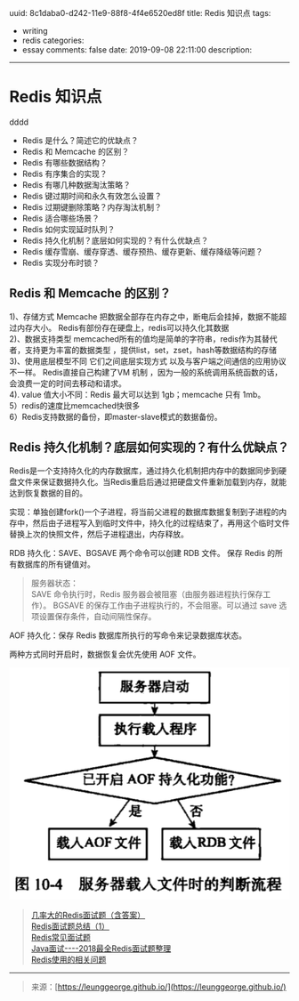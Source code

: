 uuid: 8c1daba0-d242-11e9-88f8-4f4e6520ed8f
title: Redis 知识点
tags:
  - writing
  - redis
categories:
  - essay
comments: false
date: 2019-09-08 22:11:00
description:
---
# Redis 知识点


dddd

- Redis 是什么？简述它的优缺点？
- Redis 和 Memcache 的区别？
- Redis 有哪些数据结构？
- Redis 有序集合的实现？
- Redis 有哪几种数据淘汰策略？
- Redis 键过期时间和永久有效怎么设置？
- Redis 过期键删除策略？内存淘汰机制？
- Redis 适合哪些场景？
- Redis 如何实现延时队列？
- Redis 持久化机制？底层如何实现的？有什么优缺点？
- Redis 缓存雪崩、缓存穿透、缓存预热、缓存更新、缓存降级等问题？
- Redis 实现分布时锁？



<!--more-->

## Redis 和 Memcache 的区别？

1)、存储方式 Memcache 把数据全部存在内存之中，断电后会挂掉，数据不能超过内存大小。 Redis有部份存在硬盘上，redis可以持久化其数据  
2)、数据支持类型 memcached所有的值均是简单的字符串，redis作为其替代者，支持更为丰富的数据类型 ，提供list，set，zset，hash等数据结构的存储  
3)、使用底层模型不同 它们之间底层实现方式 以及与客户端之间通信的应用协议不一样。 Redis直接自己构建了VM 机制 ，因为一般的系统调用系统函数的话，会浪费一定的时间去移动和请求。  
4). value 值大小不同：Redis 最大可以达到 1gb；memcache 只有 1mb。  
5）redis的速度比memcached快很多  
6）Redis支持数据的备份，即master-slave模式的数据备份。  

## Redis 持久化机制？底层如何实现的？有什么优缺点？

<!-- TODO：底层如何实现的？有什么优缺点？ -->

Redis是一个支持持久化的内存数据库，通过持久化机制把内存中的数据同步到硬盘文件来保证数据持久化。当Redis重启后通过把硬盘文件重新加载到内存，就能达到恢复数据的目的。

实现：单独创建fork()一个子进程，将当前父进程的数据库数据复制到子进程的内存中，然后由子进程写入到临时文件中，持久化的过程结束了，再用这个临时文件替换上次的快照文件，然后子进程退出，内存释放。

RDB 持久化：SAVE、BGSAVE 两个命令可以创建 RDB 文件。 保存 Redis 的所有数据库的所有键值对。 
> 服务器状态：  
> SAVE 命令执行时，Redis 服务器会被阻塞（由服务器进程执行保存工作）。
> BGSAVE 的保存工作由子进程执行的，不会阻塞。可以通过 save 选项设置保存条件，自动间隔性保存。

AOF 持久化：保存 Redis 数据库所执行的写命令来记录数据库状态。


两种方式同时开启时，数据恢复会优先使用 AOF 文件。

![20190908225216.png](https://raw.githubusercontent.com/LeungGeorge/assets/master/images/20190908225216.png)







> [几率大的Redis面试题（含答案）](https://blog.csdn.net/Butterfly_resting/article/details/89668661)  
> [Redis面试题总结（1）](https://blog.csdn.net/qq_39783244/article/details/79403613)  
> [Redis常见面试题](https://www.cnblogs.com/jasontec/p/9699242.html)  
> [Java面试----2018最全Redis面试题整理](https://blog.csdn.net/wchengsheng/article/details/79925654)  
> [Redis使用的相关问题](https://www.cnblogs.com/yxhblogs/p/9063913.html)  

---
<link rel="stylesheet" href="http://yandex.st/highlightjs/6.1/styles/default.min.css">
<script src="http://yandex.st/highlightjs/6.1/highlight.min.js"></script>
<script>
hljs.tabReplace = ' ';
hljs.initHighlightingOnLoad();
</script>

> 来源：[https://leunggeorge.github.io/](https://leunggeorge.github.io/)